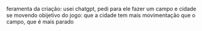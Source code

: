  feramenta da criação: usei chatgpt, pedi para ele fazer um campo e cidade se movendo 
 obijetivo do jogo: que a cidade tem mais movimentação que o campo, que é mais parado 
